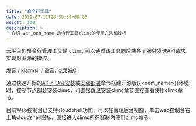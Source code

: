 ```yaml
---
title: "命令行工具"
date: 2019-07-11T20:39:39+08:00
weight: 130
description: >
  介绍 var_oem_name 命令行工具climc的使用方法和技巧
---
```


云平台的命令行管理工具是 `climc`, 可以通过该工具向后端各个服务发送API请求, 实现对资源的操控。

发音 / klaɪmsiː / 谐音: 克莱姆C

通过快速开始的[All in One安装](../../quickstart/allinone/)或[安装部署](../../setup)章节搭建开源版{{<oem_name>}}环境时，控制节点都会安装climc，可直接跳过安装climc章节直接查看使用climc章节。

目前Web控制台已支持cloudshell功能，可以在管理后台视图，单击web控制台右上角cloudshell图标，直接进入climc所在容器内使用climc命令。


